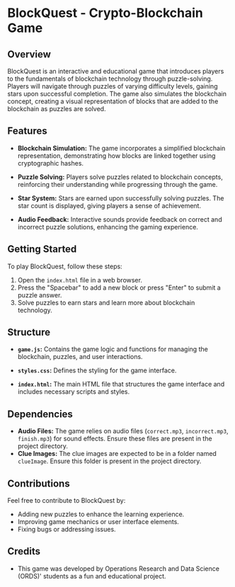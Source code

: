 # BlockQuest - Crypto-Blockchain Game

## Overview

BlockQuest is an interactive and educational game that introduces players to the fundamentals of blockchain technology through puzzle-solving. Players will navigate through puzzles of varying difficulty levels, gaining stars upon successful completion. The game also simulates the blockchain concept, creating a visual representation of blocks that are added to the blockchain as puzzles are solved.

## Features

- **Blockchain Simulation:** The game incorporates a simplified blockchain representation, demonstrating how blocks are linked together using cryptographic hashes.
  
- **Puzzle Solving:** Players solve puzzles related to blockchain concepts, reinforcing their understanding while progressing through the game.

- **Star System:** Stars are earned upon successfully solving puzzles. The star count is displayed, giving players a sense of achievement.

- **Audio Feedback:** Interactive sounds provide feedback on correct and incorrect puzzle solutions, enhancing the gaming experience.

## Getting Started

To play BlockQuest, follow these steps:

1. Open the `index.html` file in a web browser.
2. Press the "Spacebar" to add a new block or press "Enter" to submit a puzzle answer.
3. Solve puzzles to earn stars and learn more about blockchain technology.

## Structure

- **`game.js`:** Contains the game logic and functions for managing the blockchain, puzzles, and user interactions.

- **`styles.css`:** Defines the styling for the game interface.

- **`index.html`:** The main HTML file that structures the game interface and includes necessary scripts and styles.

## Dependencies

- **Audio Files:** The game relies on audio files (`correct.mp3`, `incorrect.mp3`, `finish.mp3`) for sound effects. Ensure these files are present in the project directory.
- **Clue Images:** The clue images are expected to be in a folder named `clueImage`. Ensure this folder is present in the project directory.

## Contributions

Feel free to contribute to BlockQuest by:

- Adding new puzzles to enhance the learning experience.
- Improving game mechanics or user interface elements.
- Fixing bugs or addressing issues.

## Credits

- This game was developed by Operations Research and Data Science (ORDS)' students as a fun and educational project.



